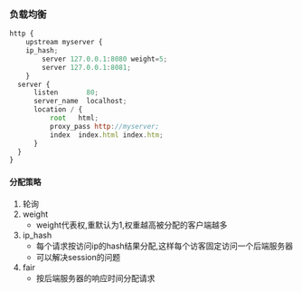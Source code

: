 ### 负载均衡
```js
http {
	upstream myserver {
    ip_hash;
		server 127.0.0.1:8080 weight=5;
		server 127.0.0.1:8081;
	}
  server {
      listen       80;
      server_name  localhost;
      location / {
          root   html;
          proxy_pass http://myserver;
          index  index.html index.htm;
      }
  }
}
```

#### 分配策略
1. 轮询
2. weight
   - weight代表权,重默认为1,权重越高被分配的客户端越多
3. ip_hash
   - 每个请求按访问ip的hash结果分配,这样每个访客固定访问一个后端服务器
   - 可以解决session的问题
4. fair
   - 按后端服务器的响应时间分配请求